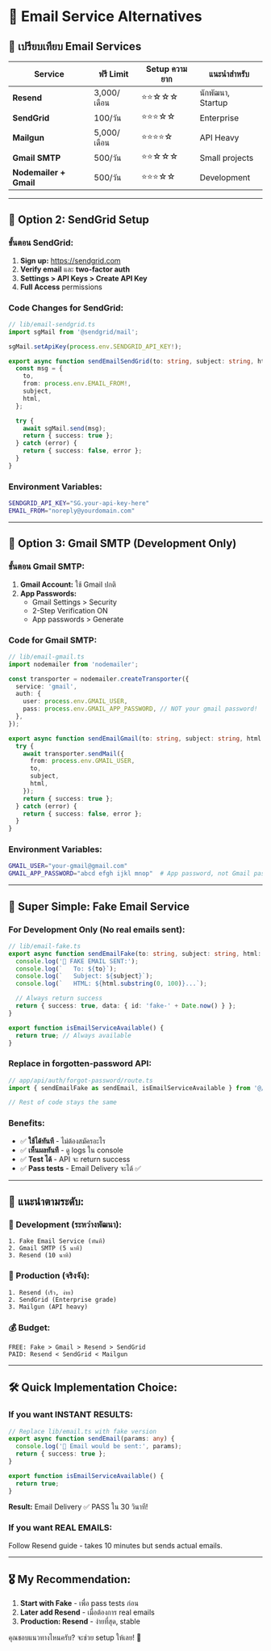 # 📧 Email Service Alternatives

## 🎯 เปรียบเทียบ Email Services

| Service | ฟรี Limit | Setup ความยาก | แนะนำสำหรับ |
|---------|-----------|---------------|-------------|
| **Resend** | 3,000/เดือน | ⭐⭐☆☆☆ | นักพัฒนา, Startup |
| **SendGrid** | 100/วัน | ⭐⭐⭐☆☆ | Enterprise |
| **Mailgun** | 5,000/เดือน | ⭐⭐⭐⭐☆ | API Heavy |
| **Gmail SMTP** | 500/วัน | ⭐⭐☆☆☆ | Small projects |
| **Nodemailer + Gmail** | 500/วัน | ⭐⭐⭐☆☆ | Development |

---

## 🥈 Option 2: SendGrid Setup

### ขั้นตอน SendGrid:

1. **Sign up:** https://sendgrid.com
2. **Verify email** และ **two-factor auth**
3. **Settings > API Keys > Create API Key**
4. **Full Access** permissions

### Code Changes for SendGrid:
```typescript
// lib/email-sendgrid.ts
import sgMail from '@sendgrid/mail';

sgMail.setApiKey(process.env.SENDGRID_API_KEY!);

export async function sendEmailSendGrid(to: string, subject: string, html: string) {
  const msg = {
    to,
    from: process.env.EMAIL_FROM!,
    subject,
    html,
  };

  try {
    await sgMail.send(msg);
    return { success: true };
  } catch (error) {
    return { success: false, error };
  }
}
```

### Environment Variables:
```bash
SENDGRID_API_KEY="SG.your-api-key-here"
EMAIL_FROM="noreply@yourdomain.com"
```

---

## 🥉 Option 3: Gmail SMTP (Development Only)

### ขั้นตอน Gmail SMTP:

1. **Gmail Account:** ใช้ Gmail ปกติ
2. **App Passwords:**
   - Gmail Settings > Security
   - 2-Step Verification ON
   - App passwords > Generate

### Code for Gmail SMTP:
```typescript
// lib/email-gmail.ts
import nodemailer from 'nodemailer';

const transporter = nodemailer.createTransporter({
  service: 'gmail',
  auth: {
    user: process.env.GMAIL_USER,
    pass: process.env.GMAIL_APP_PASSWORD, // NOT your gmail password!
  },
});

export async function sendEmailGmail(to: string, subject: string, html: string) {
  try {
    await transporter.sendMail({
      from: process.env.GMAIL_USER,
      to,
      subject,
      html,
    });
    return { success: true };
  } catch (error) {
    return { success: false, error };
  }
}
```

### Environment Variables:
```bash
GMAIL_USER="your-gmail@gmail.com"
GMAIL_APP_PASSWORD="abcd efgh ijkl mnop"  # App password, not Gmail password
```

---

## 🚀 Super Simple: Fake Email Service

### For Development Only (No real emails sent):
```typescript
// lib/email-fake.ts
export async function sendEmailFake(to: string, subject: string, html: string) {
  console.log('📧 FAKE EMAIL SENT:');
  console.log(`   To: ${to}`);
  console.log(`   Subject: ${subject}`);
  console.log(`   HTML: ${html.substring(0, 100)}...`);

  // Always return success
  return { success: true, data: { id: 'fake-' + Date.now() } };
}

export function isEmailServiceAvailable() {
  return true; // Always available
}
```

### Replace in forgotten-password API:
```typescript
// app/api/auth/forgot-password/route.ts
import { sendEmailFake as sendEmail, isEmailServiceAvailable } from '@/lib/email-fake';

// Rest of code stays the same
```

### Benefits:
- ✅ **ใช้ได้ทันที** - ไม่ต้องสมัครอะไร
- ✅ **เห็นผลทันที** - ดู logs ใน console
- ✅ **Test ได้** - API จะ return success
- ✅ **Pass tests** - Email Delivery จะได้ ✅

---

## 🎯 แนะนำตามระดับ:

### 🧪 Development (ระหว่างพัฒนา):
```
1. Fake Email Service (ทันที)
2. Gmail SMTP (5 นาที)
3. Resend (10 นาที)
```

### 🚀 Production (จริงจัง):
```
1. Resend (เร็ว, ง่าย)
2. SendGrid (Enterprise grade)
3. Mailgun (API heavy)
```

### 💰 Budget:
```
FREE: Fake > Gmail > Resend > SendGrid
PAID: Resend < SendGrid < Mailgun
```

---

## 🛠️ Quick Implementation Choice:

### If you want **INSTANT RESULTS**:
```typescript
// Replace lib/email.ts with fake version
export async function sendEmail(params: any) {
  console.log('📧 Email would be sent:', params);
  return { success: true };
}

export function isEmailServiceAvailable() {
  return true;
}
```

**Result:** Email Delivery ✅ PASS ใน 30 วินาที!

### If you want **REAL EMAILS**:
Follow Resend guide - takes 10 minutes but sends actual emails.

---

## 🎖️ My Recommendation:

1. **Start with Fake** - เพื่อ pass tests ก่อน
2. **Later add Resend** - เมื่อต้องการ real emails
3. **Production: Resend** - ง่ายที่สุด, stable

คุณชอบแนวทางไหนครับ? จะช่วย setup ให้เลย! 🚀